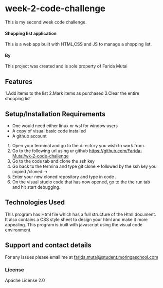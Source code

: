 # week-2-code-challenge
This is my second week code challenge.
#### Shopping list application
This is a web app built with HTML,CSS and JS to manage a shopping list.
#### By 
This project was created and is sole property of Farida Mutai
## Features
1.Add items to the list
2.Mark items as purchased
3.Clear the entire shopping list
## Setup/Installation Requirements
* One would need either linux or wsl for window users
* A copy of visual basic code installed
* A github account

1. Open your terminal and go to the directory you wish to work from.
2. Go to the following url using ur github https://github.com/Farida-Mutai/wk-2-code-challenge
3. Go to the code tab and clone the ssh key
4. Go back to the termina and type git clone <-followed by the ssh key you copied /cloned ->
5. Enter your new cloned repository and type in code .
6. On the visual studio code that has now opened, go to the the run tab and hit start debugging.
## Technologies Used
This program has Html file which has a full structure of the Html document.
It also contains a CSS style sheet to design your html and make it more appealing. 
This program is built with javascript using the visual code environment.
## Support and contact details
For any issues please email me at farida.mutai@student.moringaschool.com
### License
Apache License 2.0